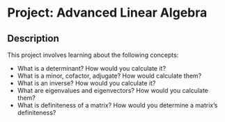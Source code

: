 # Project: Advanced Linear Algebra

## Description
This project involves learning about the following concepts:
 * What is a determinant? How would you calculate it?
 * What is a minor, cofactor, adjugate? How would calculate them?
 * What is an inverse? How would you calculate it?
 * What are eigenvalues and eigenvectors? How would you calculate them?
 * What is definiteness of a matrix? How would you determine a matrix’s definiteness?

